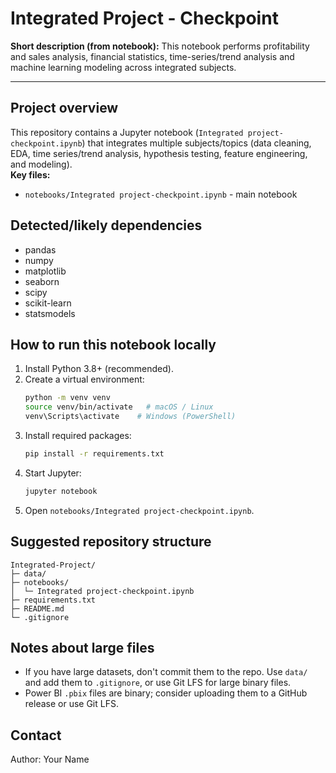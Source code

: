 # Integrated Project - Checkpoint

**Short description (from notebook):**
This notebook performs profitability and sales analysis, financial statistics, time-series/trend analysis and machine learning modeling across integrated subjects.

---

## Project overview
This repository contains a Jupyter notebook (`Integrated project-checkpoint.ipynb`) that integrates multiple subjects/topics (data cleaning, EDA, time series/trend analysis, hypothesis testing, feature engineering, and modeling).  
**Key files:**
- `notebooks/Integrated project-checkpoint.ipynb` - main notebook

## Detected/likely dependencies
- pandas
- numpy
- matplotlib
- seaborn
- scipy
- scikit-learn
- statsmodels

## How to run this notebook locally
1. Install Python 3.8+ (recommended).
2. Create a virtual environment:
   ```bash
   python -m venv venv
   source venv/bin/activate   # macOS / Linux
   venv\Scripts\activate    # Windows (PowerShell)
   ```
3. Install required packages:
   ```bash
   pip install -r requirements.txt
   ```
4. Start Jupyter:
   ```bash
   jupyter notebook
   ```
5. Open `notebooks/Integrated project-checkpoint.ipynb`.

## Suggested repository structure
```
Integrated-Project/
├─ data/                     
├─ notebooks/
│  └─ Integrated project-checkpoint.ipynb
├─ requirements.txt
├─ README.md
└─ .gitignore
```

## Notes about large files
- If you have large datasets, don't commit them to the repo. Use `data/` and add them to `.gitignore`, or use Git LFS for large binary files.
- Power BI `.pbix` files are binary; consider uploading them to a GitHub release or use Git LFS.

## Contact
Author: Your Name
